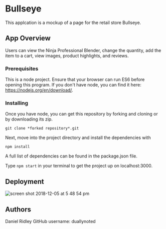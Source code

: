 # Bullseye

This applcation is a mockup of a page for the retail store Bullseye.
## App Overview

Users can view the Ninja Professional Blender, change the quantity, add the item to a cart, view images, product highlights, and reviews.


### Prerequisites

This is a node project. Ensure that your browser can run ES6 before opening this program. If you don't have node, you can find it here: https://nodejs.org/en/download/. 

### Installing

Once you have node, you can get this repository by forking and cloning or by downloading its zip.

```
git clone *forked repository*.git
```

Next, move into the project directory and install the dependencies with

```
npm install
```
A full list of dependencies can be found in the package.json file.

Type `npm start` in your terminal to get the project up on localhost:3000.

## Deployment
![screen shot 2018-12-05 at 5 48 54 pm](https://user-images.githubusercontent.com/40395381/49551759-213a3800-f8b6-11e8-896c-2d30bd896e8e.png)


## Authors
Daniel Ridley
GitHub username: duallynoted

